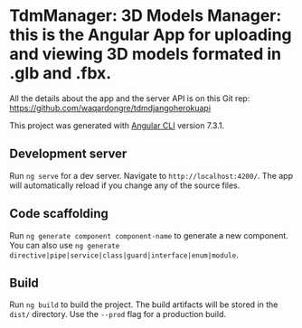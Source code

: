 # TdmManager: 3D Models Manager: this is the Angular App for uploading and viewing 3D models formated in .glb and .fbx. 
All the details about the app and the server API is on this Git rep: https://github.com/waqardongre/tdmdjangoherokuapi

This project was generated with [Angular CLI](https://github.com/angular/angular-cli) version 7.3.1.

## Development server

Run `ng serve` for a dev server. Navigate to `http://localhost:4200/`. The app will automatically reload if you change any of the source files.

## Code scaffolding

Run `ng generate component component-name` to generate a new component. You can also use `ng generate directive|pipe|service|class|guard|interface|enum|module`.

## Build

Run `ng build` to build the project. The build artifacts will be stored in the `dist/` directory. Use the `--prod` flag for a production build.
